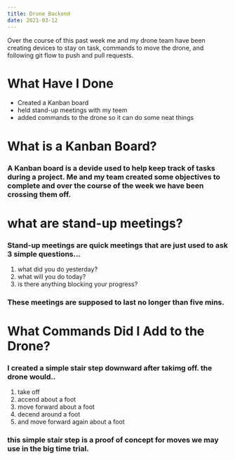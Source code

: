 ```yaml
---
title: Drone Backend
date: 2021-03-12
---
```


Over the course of this past week me and my drone team have been creating devices to stay on task, commands to move the drone, and following git flow to push and pull requests.

<h1>
  What Have I Done
</h1>

* Created a Kanban board
* held stand-up meetings with my teem
* added commands to the drone so it can do some neat things

<h1>
   What is a Kanban Board?
</h1>

### A Kanban board is a devide used to help keep track of tasks during a project. Me and my team created some objectives to complete and over the course of the week we have been crossing them off. 

<h1>
  what are stand-up meetings?
</h1>

### Stand-up meetings are quick meetings that are just used to ask 3 simple questions...

1. what did you do yesterday?
2. what will you do today?
3. is there anything blocking your progress?

### These meetings are supposed to last no longer than five mins.

<h1>
  What Commands Did I Add to the Drone?
</h1>

### I created a simple stair step downward after takimg off. the drone would..

1. take off
2. accend about a foot
3. move forward about a foot
4. decend around a foot
5. and move forward again about a foot

### this simple stair step is a proof of concept for moves we may use in the big time trial.
